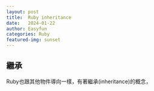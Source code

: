 ```yaml
---
layout: post
title:  Ruby inheritance
date:   2024-01-22
author: Easyfun
categories: Ruby
featured-img: sunset
---
```


## 繼承

Ruby也跟其他物件導向一樣，有著繼承(inheritance)的概念，
